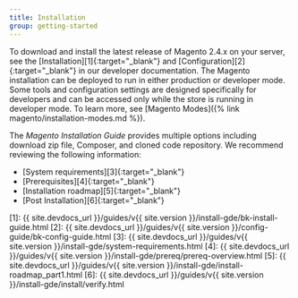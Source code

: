 ```yaml
---
title: Installation
group: getting-started
---
```


To download and install the latest release of Magento 2.4.x on your server, see the [Installation][1]{:target="_blank"} and [Configuration][2]{:target="_blank"} in our developer documentation. The Magento installation can be deployed to run in either production or developer mode. Some tools and configuration settings are designed specifically for developers and can be accessed only while the store is running in developer mode. To learn more, see [Magento Modes]({% link magento/installation-modes.md %}).

The _Magento Installation Guide_ provides multiple options including download zip file, Composer, and cloned code repository. We recommend reviewing the following information:

- [System requirements][3]{:target="_blank"}
- [Prerequisites][4]{:target="_blank"}
- [Installation roadmap][5]{:target="_blank"}
- [Post Installation][6]{:target="_blank"}

[1]: {{ site.devdocs_url }}/guides/v{{ site.version }}/install-gde/bk-install-guide.html
[2]: {{ site.devdocs_url }}/guides/v{{ site.version }}/config-guide/bk-config-guide.html
[3]: {{ site.devdocs_url }}/guides/v{{ site.version }}/install-gde/system-requirements.html
[4]: {{ site.devdocs_url }}/guides/v{{ site.version }}/install-gde/prereq/prereq-overview.html
[5]: {{ site.devdocs_url }}/guides/v{{ site.version }}/install-gde/install-roadmap_part1.html
[6]: {{ site.devdocs_url }}/guides/v{{ site.version }}/install-gde/install/verify.html
